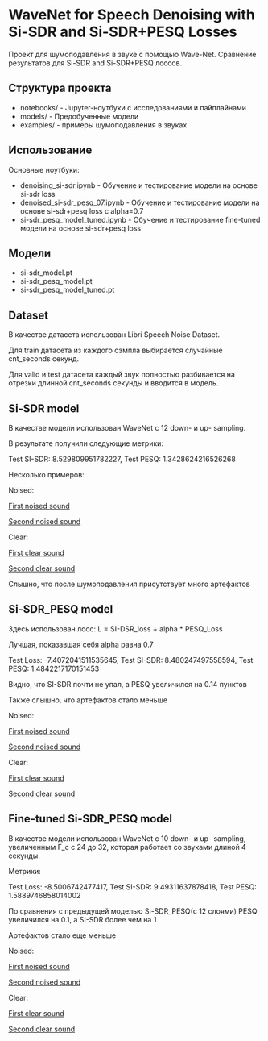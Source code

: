 # WaveNet for Speech Denoising with Si-SDR and Si-SDR+PESQ Losses
Проект для шумоподавления в звуке с помощью Wave-Net. Сравнение результатов для Si-SDR and Si-SDR+PESQ лоссов.

## Структура проекта
- notebooks/ - Jupyter-ноутбуки с исследованиями и пайплайнами
- models/ - Предобученные модели
- examples/ - примеры шумоподавления в звуках

## Использование
Основные ноутбуки:
- denoising_si-sdr.ipynb - Обучение и тестирование модели на основе si-sdr loss
- denoised_si-sdr_pesq_07.ipynb - Обучение и тестирование модели на основе si-sdr+pesq loss с alpha=0.7
- si-sdr_pesq_model_tuned.ipynb - Обучение и тестирование fine-tuned модели на основе si-sdr+pesq loss

## Модели
- si-sdr_model.pt
- si-sdr_pesq_model.pt
- si-sdr_pesq_model_tuned.pt

## Dataset
В качестве датасета использован Libri Speech Noise Dataset.

Для train датасета из каждого сэмпла выбирается случайные cnt_seconds секунд.

Для valid и test датасета каждый звук полностью разбивается на отрезки длинной cnt_seconds секунды и вводится в модель.

## Si-SDR model
В качестве модели использован WaveNet c 12 down- и up- sampling.

В результате получили следующие метрики:

Test SI-SDR: 8.529809951782227, Test PESQ: 1.3428624216526268

Несколько примеров:

Noised:

[First noised sound](https://gabalpha.github.io/read-audio/?p=https://raw.githubusercontent.com/mcaramba563/denosising_model/refs/heads/main/examples/si_sdr/1-noise.wav)

[Second noised sound](https://gabalpha.github.io/read-audio/?p=https://raw.githubusercontent.com/mcaramba563/denosising_model/refs/heads/main/examples/si_sdr/2-noise.wav)

Clear:

[First clear sound](https://gabalpha.github.io/read-audio/?p=https://raw.githubusercontent.com/mcaramba563/denosising_model/refs/heads/main/examples/si_sdr/1-clear.wav)

[Second clear sound](https://gabalpha.github.io/read-audio/?p=https://raw.githubusercontent.com/mcaramba563/denosising_model/refs/heads/main/examples/si_sdr/2-clear.wav)

Слышно, что после шумоподавления присутствует много артефактов


## Si-SDR_PESQ model
Здесь использован лосс: L = SI-DSR_loss + alpha * PESQ_Loss

Лучшая, показавшая себя alpha равна 0.7

Test Loss: -7.4072041511535645, Test SI-SDR: 8.480247497558594, Test PESQ: 1.4842217170151453

Видно, что SI-SDR почти не упал, а PESQ увеличился на 0.14 пунктов

Также слышно, что артефактов стало меньше


Noised:

[First noised sound](https://gabalpha.github.io/read-audio/?p=https://raw.githubusercontent.com/mcaramba563/denosising_model/refs/heads/main/examples/si_sdr_pesq/1-noise.wav)

[Second noised sound](https://gabalpha.github.io/read-audio/?p=https://raw.githubusercontent.com/mcaramba563/denosising_model/refs/heads/main/examples/si_sdr_pesq/2-noise.wav)

Clear:

[First clear sound](https://gabalpha.github.io/read-audio/?p=https://raw.githubusercontent.com/mcaramba563/denosising_model/refs/heads/main/examples/si_sdr_pesq/1-clear.wav)

[Second clear sound](https://gabalpha.github.io/read-audio/?p=https://raw.githubusercontent.com/mcaramba563/denosising_model/refs/heads/main/examples/si_sdr_pesq/2-clear.wav)


## Fine-tuned Si-SDR_PESQ model
В качестве модели использован WaveNet c 10 down- и up- sampling, увеличенным F_c с 24 до 32, которая работает со звуками длиной 4 секунды.

Метрики:

Test Loss: -8.5006742477417, Test SI-SDR: 9.49311637878418, Test PESQ: 1.5889746858014002

По сравнения с предыдущей моделью Si-SDR_PESQ(с 12 слоями) PESQ увеличился на 0.1, а SI-SDR более чем на 1

Артефактов стало еще меньше

Noised:

[First noised sound](https://gabalpha.github.io/read-audio/?p=https://raw.githubusercontent.com/mcaramba563/denosising_model/refs/heads/main/examples/si_sdr_pesq_tuned/1-noise.wav)

[Second noised sound](https://gabalpha.github.io/read-audio/?p=https://raw.githubusercontent.com/mcaramba563/denosising_model/refs/heads/main/examples/si_sdr_pesq_tuned/2-noise.wav)


Clear:

[First clear sound](https://gabalpha.github.io/read-audio/?p=https://raw.githubusercontent.com/mcaramba563/denosising_model/refs/heads/main/examples/si_sdr_pesq_tuned/1-clear.wav)

[Second clear sound](https://gabalpha.github.io/read-audio/?p=https://raw.githubusercontent.com/mcaramba563/denosising_model/refs/heads/main/examples/si_sdr_pesq_tuned/2-clear.wav)


